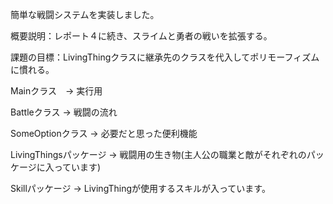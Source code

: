 簡単な戦闘システムを実装しました。

概要説明：レポート４に続き、スライムと勇者の戦いを拡張する。

課題の目標：LivingThingクラスに継承先のクラスを代入してポリモーフィズムに慣れる。


Mainクラス　-> 実行用

Battleクラス -> 戦闘の流れ

SomeOptionクラス -> 必要だと思った便利機能

LivingThingsパッケージ -> 戦闘用の生き物(主人公の職業と敵がそれぞれのパッケージに入っています)

Skillパッケージ -> LivingThingが使用するスキルが入っています。